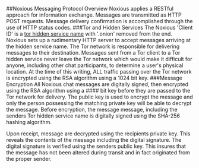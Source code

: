 ##Noxious Messaging Protocol Overview
Noxious applies a RESTful approach for information exchange.  Messages are
transmitted as HTTP POST requests.  Message delivery confirmation is accomplished
through the use of HTTP status codes.
###Tor and Hidden Services
The Noxious 'Client ID' is a [tor hidden service name](https://trac.torproject.org/projects/tor/wiki/doc/HiddenServiceNames)
with '.onion' removed from the end.  Noxious sets up a rudimentary HTTP server
to accept messages arriving at the hidden service name.  The Tor network is responsible
for delivering messages to their destination.  Messages sent from a Tor client
to a Tor hidden service never leave the Tor network which would make it difficult
for anyone, including other chat participants, to determine a user's physical
location.  At the time of this writing, ALL traffic passing over the Tor network
is encrypted using the RSA algorithm using a 1024 bit key.
###Message Encryption
All Noxious chat messages are digitally signed, then encrypted using the RSA
algorithm using a #### bit key before they are passed to the Tor network for
delivery.  The public key is used to encrypt the message and only the person
possessing the matching private key will be able to decrypt the message.  Before
encryption, the message message, including the senders Tor hidden service name
is digitally signed using the SHA-256 hashing algorithm.  

Upon receipt, message are decrypted using the recipients private key.  This
reveals the contents of the message including the digital signature.  The
digital signature is verified using the senders public key.  This insures that
the message has not been altered during transit and in fact originated from the
proper sender.
